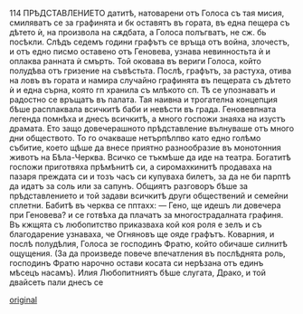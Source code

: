 ﻿114	ПРѢДСТАВЛЕНИЕТО
датитѣ, натоварени отъ Голоса съ тая мисия, смиляватъ се за графинята и бк оставятъ въ гората, въ една пещера съ дѣтето ѝ, на произвола на сѫдбата, а Голоса полъгватъ, не сж. бь посѣкли. Слѣдъ седемъ години графътъ се връща отъ война, злочестъ, и отъ едно писмо оставено отъ Геновева, узнава невинностьта ѝ и оплаква ранната ѝ смърть. Той оковава въ вериги Голоса, който полудѣва отъ гризение на съвѣстьта. Послѣ, графътъ, за растуха, отива на ловъ въ гората и намира случайно графинята въ пещерата съ дѣтето ѝ и една сърна, която гп хранила съ млѣкото сп. Тѣ се упознаватъ и радостно се връщатъ въ палата. Тая наивна и трогателна концепция бѣше расплаквала всичкитѣ баби и невѣсти въ града. Геновевпната легенда помнѣха и днесъ всичкитѣ, а много госпожи знаяха на изустъ драмата.
Ето защо довечерашното прѣдставление вълнуваше отъ много дни обществото. То го очакваше нетърпѣлпво като едно голѣмо събитие, което щѣше да внесе приятно разнообразие въ монотонния животъ на Бѣла-Черква. Всичко се тъкмѣше да иде на театра. Богатитѣ госпожи приготвяха прѣмѣнитѣ си, а сиромахкинитѣ продаваха на пазаря преждата си и тозъ часъ си купуваха билетъ, за да не би парптѣ да идатъ за соль или за сапунъ. Общиятъ разговоръ бѣше за прѣдставлението и той задави всичкитѣ други обществений и семейни сплетни. Бабитѣ въ черква се пптахх: — Гено, ще идешъ ли довечера при Геновева? и се готвѣха да плачатъ за многострадалната графиня. Въ кжщята съ любопитство приказваха кой коя роля е зелъ и съ благодарение узнаваха, че Огняновъ ще ояде графътъ. Коварния, и послѣ полудѣлия, Голоса зе господинъ Фратю, който обичаше силнитѣ ощущения. (За да произведе повече впечатления въ послѣднята роль, господинъ Фратю нарочно остави косата си нерѣзана отъ единъ мѣсецъ насамъ). Илия Любопитниятъ бѣше слугата, Драко, и той двайсеть пали днесъ се

[original](images/133.jpg)